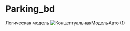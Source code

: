 # Parking_bd
Логическая модель
![КонцептуальнаяМодельАвто (1)](https://github.com/user-attachments/assets/a45a59b1-a894-4d63-a169-f8136cbd1b2e)
